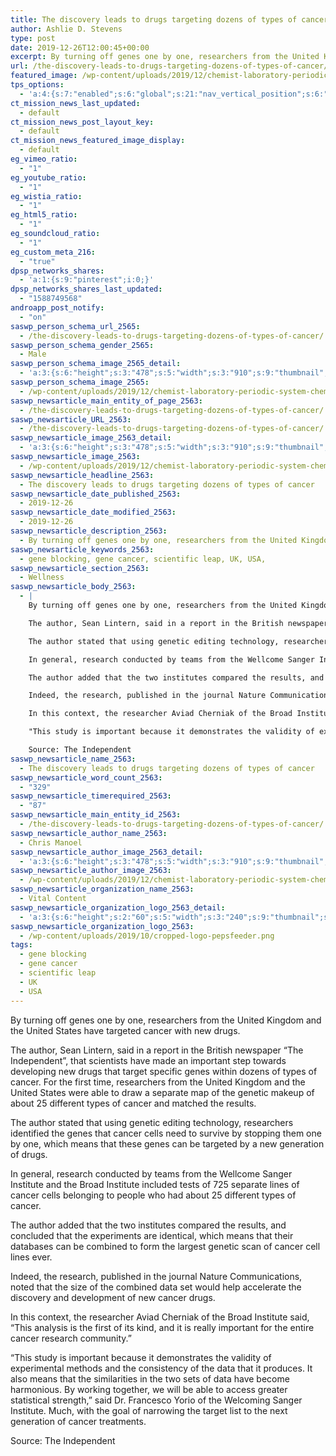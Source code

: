 ```yaml
---
title: The discovery leads to drugs targeting dozens of types of cancer
author: Ashlie D. Stevens
type: post
date: 2019-12-26T12:00:45+00:00
excerpt: By turning off genes one by one, researchers from the United Kingdom and the United States have targeted cancer with new drugs.
url: /the-discovery-leads-to-drugs-targeting-dozens-of-types-of-cancer/
featured_image: /wp-content/uploads/2019/12/chemist-laboratory-periodic-system-chemistry.jpg
tps_options:
  - 'a:4:{s:7:"enabled";s:6:"global";s:21:"nav_vertical_position";s:6:"global";s:23:"nav_hide_on_first_slide";b:0;s:23:"slide_loading_mechanism";s:6:"global";}'
ct_mission_news_last_updated:
  - default
ct_mission_news_post_layout_key:
  - default
ct_mission_news_featured_image_display:
  - default
eg_vimeo_ratio:
  - "1"
eg_youtube_ratio:
  - "1"
eg_wistia_ratio:
  - "1"
eg_html5_ratio:
  - "1"
eg_soundcloud_ratio:
  - "1"
eg_custom_meta_216:
  - "true"
dpsp_networks_shares:
  - 'a:1:{s:9:"pinterest";i:0;}'
dpsp_networks_shares_last_updated:
  - "1588749568"
androapp_post_notify:
  - "on"
saswp_person_schema_url_2565:
  - /the-discovery-leads-to-drugs-targeting-dozens-of-types-of-cancer/
saswp_person_schema_gender_2565:
  - Male
saswp_person_schema_image_2565_detail:
  - 'a:3:{s:6:"height";s:3:"478";s:5:"width";s:3:"910";s:9:"thumbnail";s:103:"/wp-content/uploads/2019/12/chemist-laboratory-periodic-system-chemistry.jpg";}'
saswp_person_schema_image_2565:
  - /wp-content/uploads/2019/12/chemist-laboratory-periodic-system-chemistry.jpg
saswp_newsarticle_main_entity_of_page_2563:
  - /the-discovery-leads-to-drugs-targeting-dozens-of-types-of-cancer/
saswp_newsarticle_URL_2563:
  - /the-discovery-leads-to-drugs-targeting-dozens-of-types-of-cancer/
saswp_newsarticle_image_2563_detail:
  - 'a:3:{s:6:"height";s:3:"478";s:5:"width";s:3:"910";s:9:"thumbnail";s:103:"/wp-content/uploads/2019/12/chemist-laboratory-periodic-system-chemistry.jpg";}'
saswp_newsarticle_image_2563:
  - /wp-content/uploads/2019/12/chemist-laboratory-periodic-system-chemistry.jpg
saswp_newsarticle_headline_2563:
  - The discovery leads to drugs targeting dozens of types of cancer
saswp_newsarticle_date_published_2563:
  - 2019-12-26
saswp_newsarticle_date_modified_2563:
  - 2019-12-26
saswp_newsarticle_description_2563:
  - By turning off genes one by one, researchers from the United Kingdom and the United States have targeted cancer with new drugs.
saswp_newsarticle_keywords_2563:
  - gene blocking, gene cancer, scientific leap, UK, USA,
saswp_newsarticle_section_2563:
  - Wellness
saswp_newsarticle_body_2563:
  - |
    By turning off genes one by one, researchers from the United Kingdom and the United States have targeted cancer with new drugs.

    The author, Sean Lintern, said in a report in the British newspaper "The Independent", that scientists have made an important step towards developing new drugs that target specific genes within dozens of types of cancer. For the first time, researchers from the United Kingdom and the United States were able to draw a separate map of the genetic makeup of about 25 different types of cancer and matched the results.

    The author stated that using genetic editing technology, researchers identified the genes that cancer cells need to survive by stopping them one by one, which means that these genes can be targeted by a new generation of drugs.

    In general, research conducted by teams from the Wellcome Sanger Institute and the Broad Institute included tests of 725 separate lines of cancer cells belonging to people who had about 25 different types of cancer.

    The author added that the two institutes compared the results, and concluded that the experiments are identical, which means that their databases can be combined to form the largest genetic scan of cancer cell lines ever.

    Indeed, the research, published in the journal Nature Communications, noted that the size of the combined data set would help accelerate the discovery and development of new cancer drugs.

    In this context, the researcher Aviad Cherniak of the Broad Institute said, "This analysis is the first of its kind, and it is really important for the entire cancer research community."

    "This study is important because it demonstrates the validity of experimental methods and the consistency of the data that it produces. It also means that the similarities in the two sets of data have become harmonious. By working together, we will be able to access greater statistical strength," said Dr. Francesco Yorio of the Welcoming Sanger Institute. Much, with the goal of narrowing the target list to the next generation of cancer treatments.

    Source: The Independent
saswp_newsarticle_name_2563:
  - The discovery leads to drugs targeting dozens of types of cancer
saswp_newsarticle_word_count_2563:
  - "329"
saswp_newsarticle_timerequired_2563:
  - "87"
saswp_newsarticle_main_entity_id_2563:
  - /the-discovery-leads-to-drugs-targeting-dozens-of-types-of-cancer/
saswp_newsarticle_author_name_2563:
  - Chris Manoel
saswp_newsarticle_author_image_2563_detail:
  - 'a:3:{s:6:"height";s:3:"478";s:5:"width";s:3:"910";s:9:"thumbnail";s:103:"/wp-content/uploads/2019/12/chemist-laboratory-periodic-system-chemistry.jpg";}'
saswp_newsarticle_author_image_2563:
  - /wp-content/uploads/2019/12/chemist-laboratory-periodic-system-chemistry.jpg
saswp_newsarticle_organization_name_2563:
  - Vital Content
saswp_newsarticle_organization_logo_2563_detail:
  - 'a:3:{s:6:"height";s:2:"60";s:5:"width";s:3:"240";s:9:"thumbnail";s:82:"/wp-content/uploads/2019/10/cropped-logo-pepsfeeder.png";}'
saswp_newsarticle_organization_logo_2563:
  - /wp-content/uploads/2019/10/cropped-logo-pepsfeeder.png
tags:
  - gene blocking
  - gene cancer
  - scientific leap
  - UK
  - USA
---
```


By turning off genes one by one, researchers from the United Kingdom and the United States have targeted cancer with new drugs.

The author, Sean Lintern, said in a report in the British newspaper &#8220;The Independent&#8221;, that scientists have made an important step towards developing new drugs that target specific genes within dozens of types of cancer. For the first time, researchers from the United Kingdom and the United States were able to draw a separate map of the genetic makeup of about 25 different types of cancer and matched the results.

The author stated that using genetic editing technology, researchers identified the genes that cancer cells need to survive by stopping them one by one, which means that these genes can be targeted by a new generation of drugs.

In general, research conducted by teams from the Wellcome Sanger Institute and the Broad Institute included tests of 725 separate lines of cancer cells belonging to people who had about 25 different types of cancer.

The author added that the two institutes compared the results, and concluded that the experiments are identical, which means that their databases can be combined to form the largest genetic scan of cancer cell lines ever.

Indeed, the research, published in the journal Nature Communications, noted that the size of the combined data set would help accelerate the discovery and development of new cancer drugs.

In this context, the researcher Aviad Cherniak of the Broad Institute said, &#8220;This analysis is the first of its kind, and it is really important for the entire cancer research community.&#8221;

&#8220;This study is important because it demonstrates the validity of experimental methods and the consistency of the data that it produces. It also means that the similarities in the two sets of data have become harmonious. By working together, we will be able to access greater statistical strength,&#8221; said Dr. Francesco Yorio of the Welcoming Sanger Institute. Much, with the goal of narrowing the target list to the next generation of cancer treatments.

Source: The Independent

